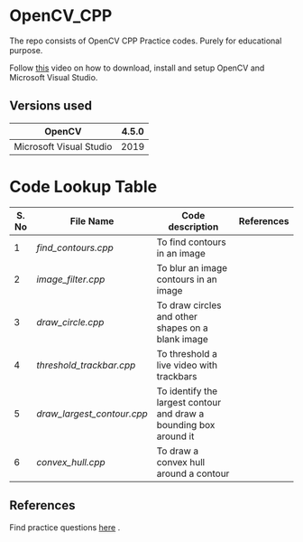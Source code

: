 # OpenCV_CPP
The repo consists of OpenCV CPP Practice codes. Purely for educational purpose.

Follow [this](https://www.youtube.com/watch?v=M-VHaLHC4XI) video on how to download, install and setup OpenCV and Microsoft Visual Studio.

## Versions used

| OpenCV | 4.5.0 |
| :---: | :---: |
| Microsoft Visual Studio | 2019 |

# Code Lookup Table
| S. No | File Name | Code description | References |
| ------------- | ------------- | ------------- | ------------- |
| 1 | *find_contours.cpp* | To find contours in an image  ||
| 2 | *image_filter.cpp* | To blur an image contours in an image  ||
| 3 | *draw_circle.cpp* | To draw circles and other shapes on a blank image  ||
| 4 | *threshold_trackbar.cpp* | To threshold a live video with trackbars ||
| 5 | *draw_largest_contour.cpp* | To identify the largest contour and draw a bounding box around it ||
| 6 | *convex_hull.cpp* | To draw a convex hull around a contour ||

## References

Find practice questions [here](https://docs.opencv.org/3.4/d7/da8/tutorial_table_of_content_imgproc.html) .
